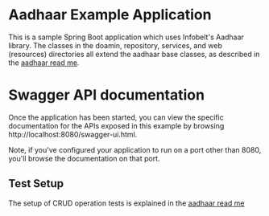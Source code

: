 Aadhaar Example Application
=======

This is a sample Spring Boot application which uses Infobelt's Aadhaar library.  The classes in the doamin, repository, 
services, and web (resources) directories all extend the aadhaar base classes, as described in the [aadhaar read me](../README.md).

Swagger API documentation
========

Once the application has been started, you can view the specific documentation for the
APIs exposed in this example by browsing http://localhost:8080/swagger-ui.html.  

Note, if you've configured your 
application to run on a port other than 8080, you'll browse the documentation on that port.

Test Setup
---------------------             

The setup of CRUD operation tests is explained in the [aadhaar read me](../README.md)

